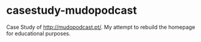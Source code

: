 # casestudy-mudopodcast
Case Study of http://mudopodcast.pt/. My attempt to rebuild the homepage for educational purposes.
